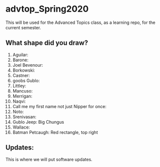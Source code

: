# advtop_Spring2020
This will be used for the Advanced Topics class, as a learning repo, for the current semester.

## What shape did you draw?
1. Aguilar:
2. Barone: 
3. Joel Bevenour: 
4. Borkowski:
5. Castner: 
6. goobs Gublo:
7. Littley:
8. Mancuso:
9. Merrigan:
10. Naqvi:
11. Call me my first name not just Nipper for once:
12. Noto: 
13. Srenivasan:
14. Gublo  Jeep: Big Chungus
15. Wallace:
16. Batman Petcaugh: Red rectangle, top right

## Updates:
This is where we will put software updates.
